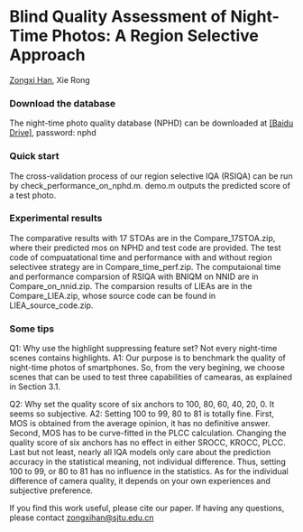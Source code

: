 # Blind Quality Assessment of Night-Time Photos: A Region Selective Approach
[Zongxi Han](https://github.com/hanzongxi/), Xie Rong

### Download the database

The night-time photo quality database (NPHD) can be downloaded at [[Baidu Drive]](https://pan.baidu.com/s/1eXZ_31c0O8NoXG0ONJ_tzQ),  password: nphd


### Quick start

The cross-validation process of our region selective IQA (RSIQA) can be run by check_performance_on_nphd.m. demo.m outputs the predicted score of a test photo.

### Experimental results 

The comparative results with 17 STOAs are in the Compare_17STOA.zip, where their predicted mos on NPHD and test code are provided. The test code of compuatational time and performance with and without region selectivee strategy are in Compare_time_perf.zip. The computaional time and performance comparsion of RSIQA with BNIQM on NNID are in Compare_on_nnid.zip.
The comparsion results of LIEAs are in the Compare_LIEA.zip, whose source code can be found in LIEA_source_code.zip.

### Some tips
Q1: Why use the highlight suppressing feature set? Not every night-time scenes contains highlights.
A1: Our purpose is to benchmark the quality of night-time photos of smartphones. So, from the very begining, we 
choose scenes that can be used to test three capabilities of camearas, as explained in Section 3.1.

Q2: Why set the quality score of six anchors to 100, 80, 60, 40, 20, 0. It seems so subjective.
A2: Setting 100 to 99, 80 to 81 is totally fine. First, MOS is obtained from the average opinion, it has no definitive answer.
Second, MOS has to be curve-fitted in the PLCC calculation. Changing the quality score of six anchors has no effect in either 
SROCC, KROCC, PLCC. Last but not least, nearly all IQA models only care about the prediction accuracy in the statistical meaning, not 
individual difference. Thus, setting 100 to 99, or 80 to 81 has no influence in the statistics. As for the individual difference of camera 
quality, it depends on your own experiences and subjective preference.

If you find this work useful, please cite our paper. If having any questions, please contact zongxihan@sjtu.edu.cn
